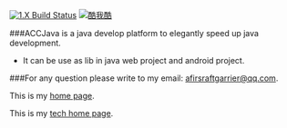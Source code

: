 [![1.X Build Status](https://travis-ci.org/NLPchina/ansj_seg.svg?branch=master)](http://www.kuwoku.com) [![酷我酷](https://badges.gitter.im/NLPchina/ansj_seg.svg)](http://www.kuwoku.com)

###ACCJava is a java develop platform to elegantly speed up java development.

* It can be use as lib in java web project and android project.

###For any question please write to my email: afirsraftgarrier@qq.com.

This is my [home page](http://www.befuncool.com).

This is my [tech home page](https://github.com/AfirSraftGarrier).
